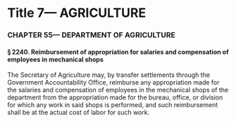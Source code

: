 
# Title 7— AGRICULTURE
### CHAPTER 55— DEPARTMENT OF AGRICULTURE
#### § 2240. Reimbursement of appropriation for salaries and compensation of employees in mechanical shops

The Secretary of Agriculture may, by transfer settlements through the Government Accountability Office, reimburse any appropriation made for the salaries and compensation of employees in the mechanical shops of the department from the appropriation made for the bureau, office, or division for which any work in said shops is performed, and such reimbursement shall be at the actual cost of labor for such work.
